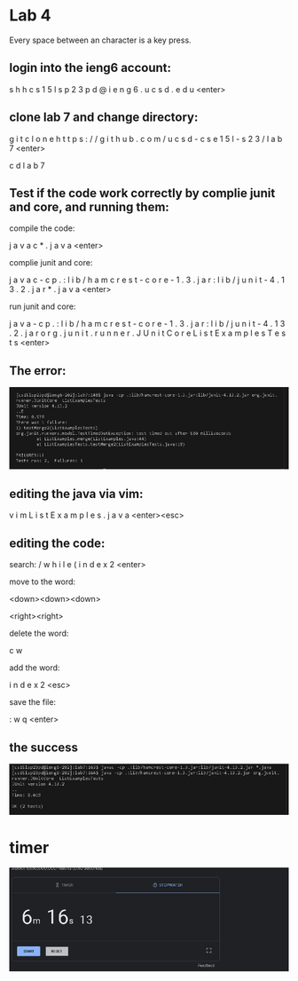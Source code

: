 # Lab 4

Every space between an character is a key press.

## login into the ieng6 account:


s h h c s 1 5 l s p 2 3 p d @ i e n g 6 . u c s d . e d u \<enter> 
  
  
## clone lab 7 and change directory:
  
  
g i t c l o n e h t t p s : / / g i t h u b . c o m / u c s d - c s e 1 5 l - s 2 3 / l a b 7 \<enter>
  
  
c d l a b 7
  
  
  
## Test if the code work correctly by complie junit and core, and running them:
compile the code:


j a v a c * . j a v a \<enter>  
  
complie junit and core:

j  a v a c - c p . : l i b / h a m c r e s t - c o r e - 1 . 3 . j a r : l i b / j u n i t - 4 . 1 3 . 2 . j a r * . j a v a \<enter>
  
run junit and core:


j a v a   - c p  . : l i b / h a m c r e s t - c o r e - 1 . 3 . j a r : l i b / j u n i t - 4 . 1 3 . 2 . j a r o r g . j u n i t . r u n n e r . J U n i t C o r e L i s t   E x a m p l e s T e s t s \<enter>
  
  
## The  error:
  ![image](lab444444444.png)


## editing the java via vim:


 v i m  L i s t E x a m p l e s . j a v a \<enter>\<esc>
 
 ## editing the  code:
 
 search:
 / w h i l e ( i n d e x 2 \<enter>
 
 
 move to the word:
 
 
 \<down>\<down>\<down>
 
 
 \<right>\<right>
 
 
 delete the word:
 
 
 c w
 
 add the word:
 
 
 i n d e x 2 \<esc> 
 
 save the file:
 
 : w  q \<enter>


## the success
![image](correctsad.png)

# timer

![image](timer.png)
